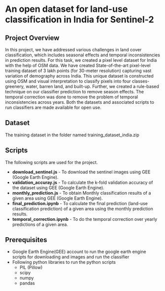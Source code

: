 # An open dataset for land-use classification in India for Sentinel-2
## Project Overview
In this project, we have addressed various challenges in land cover classification, which includes seasonal effects and temporal inconsistencies in prediction results. For this task, we created a pixel level dataset for India with the help of OSM data. We have created State-of-the-art pixel-level training dataset of 3 lakh points (for 30-meter resolution) capturing vast variation of demography across India. This unique dataset is constructed using OSM and visual interpretation to classify pixels into four classes- greenery, water, barren land, and built-up. Further, we created a rule-based technique on our classifier prediction to remove season effects. The temporal correction was done to remove the problem of temporal inconsistencies across years. Both the datasets and associated scripts to run classifiers are made available for open use.

## Dataset

The training dataset in the folder named training_dataset_india.zip

## Scripts

The following scripts are used for the project.
* **download_sentinel.js**  -  To download the sentinel images using GEE (Google Earth Engine). 
* **validation_accuray.js**  -  To calculate the k-fold validation accuracy of the dataset using GEE (Google Earth Engine).
* **monthly_prediction.js**  -  To obtain Monthly classification results of a given area using GEE (Google Earth Engine).
* **final_prediction.ipynb**  -  To calculate the final prediction (land-use classification prediction) of a given area using the monthly prediction results.
*    **temporal_correction.ipynb**  -  To do the temporal correction over yearly predictions of a given area.

## Prerequisites
* Google Earth Engine(GEE) account to run the google earth engine scripts for downloading and images and run the classifier
* Following python libraries to run the python scripts
    * PIL (Pillow)
    * scipy
    * numpy
    * pandas





